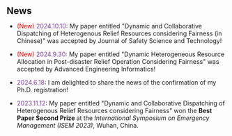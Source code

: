 <h1 id="news"></h1>

<h2 style="margin: 60px 0px 10px;">News</h2>

<ul>
  <li><font color="red">(New)</font> <font color="#7D3C98">2024.10.10:</font> My paper entitled "Dynamic and Collaborative Dispatching of Heterogenous Relief Resources considering Fairness (in Chinese)" was accepted by Journal of Safety Science and Technology!</li>
</ul>

<ul>
  <li><font color="red">(New)</font> <font color="#7D3C98">2024.9.30:</font> My paper entitled "Dynamic Heterogeneous Resource Allocation in Post-disaster Relief Operation Considering Fairness" was accepted by Advanced Engineering Informatics!</li>
</ul>

<ul>
  <li><font color="red"></font> <font color="#7D3C98">2024.6.18:</font> I am delighted to share the news of the confirmation of my Ph.D. registration!</li>
</ul>


<ul>
<li><font color="red"></font> <font color="#7D3C98">2023.11.12:</font> My paper entitled "Dynamic and Collaborative Dispatching of Heterogenous Relief Resources considering Fairness" won the <b> Best Paper Second Prize </b> at the <i>International Symposium on Emergency Management (ISEM 2023)</i>, Wuhan, China.</li>
</ul>
